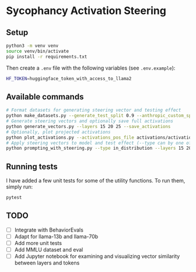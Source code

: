 # Sycophancy Activation Steering

## Setup

```bash
python3 -m venv venv
source venv/bin/activate
pip install -r requirements.txt
```

Then create a `.env` file with the following variables (see `.env.example`):

```bash
HF_TOKEN=huggingface_token_with_access_to_llama2
```

## Available commands

```bash
# Format datasets for generating steering vector and testing effect
python make_datasets.py --generate_test_split 0.9 --anthropic_custom_split 0.8 --n_datapoints 2000 --n_tqa_datapoints 200
# Generate steering vectors and optionally save full activations
python generate_vectors.py --layers 15 20 25 --save_activations
# Optionally, plot projected activations
python plot_activations.py --activations_pos_file activations/activations_pos_15.pt --activations_neg_file activations/activations_neg_15.pt --fname activations_proj_15.png --title "Activations layer 15"
# Apply steering vectors to model and test effect (--type can by one of "in_distribution", "out_of_distribution", "truthful_qa"), (--few_shot can be one of "positive", "negative", "none")
python prompting_with_steering.py --type in_distribution --layers 15 20 25 --multipliers -10 -5 0 5 10 --max_new_tokens 100 --few_shot positive
```

## Running tests

I have added a few unit tests for some of the utility functions. To run them, simply run:

```bash
pytest
```

## TODO

- [ ] Integrate with BehaviorEvals
- [ ] Adapt for llama-13b and llama-70b
- [ ] Add more unit tests
- [ ] Add MMLU dataset and eval
- [ ] Add Jupyter notebook for examining and visualizing vector similarity between layers and tokens
